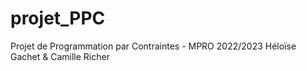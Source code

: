 # projet_PPC
Projet de Programmation par Contraintes - MPRO 2022/2023
Héloïse Gachet & Camille Richer
